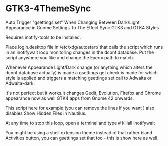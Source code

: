 # GTK3-4ThemeSync

Auto Trigger "gsettings set" When Changing Between Dark/Light Appearance in Gnome Settings To The Effect Sync GTK3 and GTK4 Styles

Requires inotify-tools to be installed.

Place login.desktop file in /etc/xdg/autostart/ that calls the script which runs in an inotifywait loop monitoring changes in the dconf database.
Put the script anywhere you like and change the Exec= path to match.

Whenever Appearance Light/Dark change (or anything which alters the dconf database actually) is made a gsettings get check is made for which style is applied and triggers a matching gsettings set call to Adwaita or Adwaita-dark.

It's not perfect but it works.It changes Gedit, Evolution, Firefox and Chrome appearance now as well GTK4 apps from Gnome 42 onwards.

This script here for example (you can remove the lines if you want ) also disables Show Hidden Files in Nautilus.

At any time to stop this loop, open a terminal and type # killall inotifywait

You might be using a shell extension theme instead of that rather bland Activities button, you can gsettings set that too - this is show here as well.
